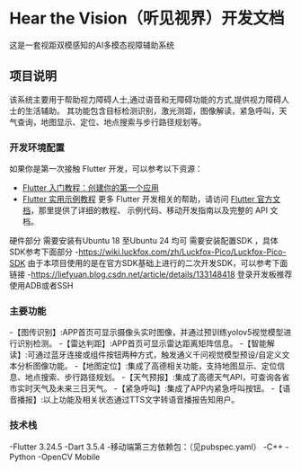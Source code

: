 # Hear the Vision（听见视界）开发文档
这是一套视距双模感知的AI多模态视障辅助系统

## 项目说明
该系统主要用于帮助视力障碍人士,通过语音和无障碍功能的方式,提供视力障碍人士的生活辅助。 其功能包含目标检测识别，激光测距，图像解读，紧急呼叫，天气查询，地图显示、定位、地点搜索与步行路径规划等。

### 开发环境配置
如果你是第一次接触 Flutter 开发，可以参考以下资源：
- [Flutter 入门教程：创建你的第一个应用](https://docs.flutter.dev/get-started/codelab)
- [Flutter 实用示例教程](https://docs.flutter.dev/cookbook)
更多 Flutter 开发相关的帮助，请访问
[Flutter 官方文档](https://docs.flutter.dev/)，那里提供了详细的教程、
示例代码、移动开发指南以及完整的 API 文档。

硬件部分
需要安装有Ubuntu 18 至Ubuntu 24 均可
需要安装配置SDK ，具体SDK参考下面部分
-https://wiki.luckfox.com/zh/Luckfox-Pico/Luckfox-Pico-SDK
由于本项目使用的是在官方SDK基础上进行的二次开发SDK，可以参考下面链接
-https://liefyuan.blog.csdn.net/article/details/133148418
登录开发板推荐使用ADB或者SSH

### 主要功能
-【图传识别】:APP首页可显示摄像头实时图像，并通过预训练yolov5视觉模型进行识别检测。
-【雷达判距】:APP首页可显示雷达距离矩阵信息。
-【智能解读】:可通过蓝牙连接或组件按钮两种方式，触发通义千问视觉模型预设/自定义文本分析图像功能。
-【地图定位】:集成了高德相关功能，支持地图显示、定位信息、地点搜索、步行路径规划。
-【天气预报】:集成了高德天气API，可查询各省市实时天气及未来三日天气。
-【紧急呼叫】:集成了APP内紧急呼叫按钮。
-【语音播报】:以上功能及相关状态通过TTS文字转语音播报告知用户。

### 技术栈
-Flutter 3.24.5
-Dart 3.5.4
-移动端第三方依赖包：（见pubspec.yaml）
-C++
-Python
-OpenCV Mobile

